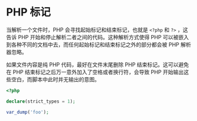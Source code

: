 # PHP 标记

当解析一个文件时，PHP 会寻找起始标记和结束标记，也就是 `<?php` 和 `?>` ，这告诉 PHP 开始和停止解析二者之间的代码。这种解析方式使得 PHP 可以被嵌入到各种不同的文档中去，而任何起始标记和结束标记之外的部分都会被 PHP 解析器忽略。

如果文件内容是纯 PHP 代码，最好在文件末尾删除 PHP 结束标记。这可以避免在 PHP 结束标记之后万一意外加入了空格或者换行符，会导致 PHP 开始输出这些空白，而脚本中此时并无输出的意图。

```php
<?php

declare(strict_types = 1);

var_dump('foo');

```

